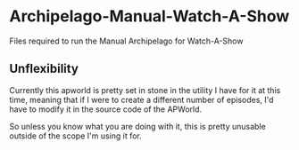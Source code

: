 # Archipelago-Manual-Watch-A-Show
 Files required to run the Manual Archipelago for Watch-A-Show

## Unflexibility
Currently this apworld is pretty set in stone in the utility I have for it at this time, meaning that if I were to create a different number of episodes, I'd have to modify it in the source code of the APWorld.

So unless you know what you are doing with it, this is pretty unusable outside of the scope I'm using it for.

